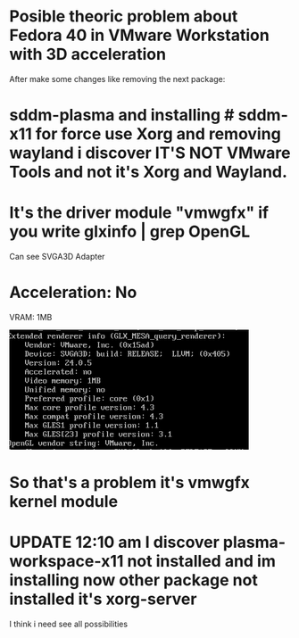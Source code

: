 # Posible theoric problem about Fedora 40 in VMware Workstation with 3D acceleration

After make some changes like removing the next package:
# sddm-plasma and installing # sddm-x11 for force use Xorg and removing wayland i discover IT'S NOT VMware Tools and not it's Xorg and Wayland.

# It's the driver module "vmwgfx" if you write glxinfo | grep OpenGL

Can see SVGA3D Adapter
# Acceleration: No
VRAM: 1MB

<img src="https://github.com/isaachhk02/fixingvmware3dfedora40/blob/main/imgs/evidence2.png?raw=true" />

# So that's a problem it's vmwgfx kernel module

# UPDATE 12:10 am I discover plasma-workspace-x11 not installed and im installing now other package not installed it's xorg-server 
I think i need see all possibilities
